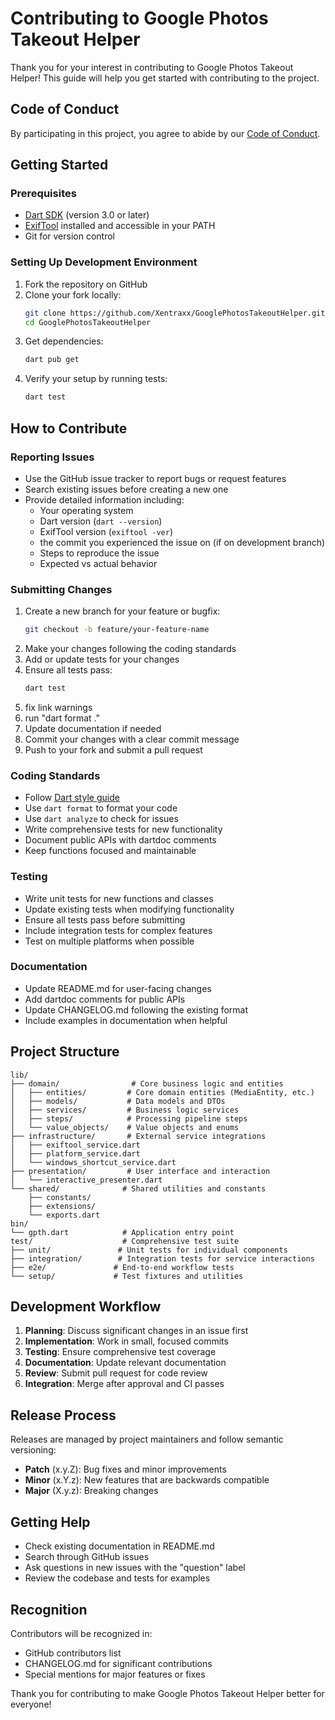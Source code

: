 # Contributing to Google Photos Takeout Helper

Thank you for your interest in contributing to Google Photos Takeout Helper! This guide will help you get started with contributing to the project.

## Code of Conduct

By participating in this project, you agree to abide by our [Code of Conduct](CODE_OF_CONDUCT.md).

## Getting Started

### Prerequisites

- [Dart SDK](https://dart.dev/get-dart) (version 3.0 or later)
- [ExifTool](https://exiftool.org/) installed and accessible in your PATH
- Git for version control

### Setting Up Development Environment

1. Fork the repository on GitHub
2. Clone your fork locally:
   ```bash
   git clone https://github.com/Xentraxx/GooglePhotosTakeoutHelper.git
   cd GooglePhotosTakeoutHelper
   ```
3. Get dependencies:
   ```bash
   dart pub get
   ```
4. Verify your setup by running tests:
   ```bash
   dart test
   ```

## How to Contribute

### Reporting Issues

- Use the GitHub issue tracker to report bugs or request features
- Search existing issues before creating a new one
- Provide detailed information including:
  - Your operating system
  - Dart version (`dart --version`)
  - ExifTool version (`exiftool -ver`)
  - the commit you experienced the issue on (if on development branch)
  - Steps to reproduce the issue
  - Expected vs actual behavior

### Submitting Changes

1. Create a new branch for your feature or bugfix:
   ```bash
   git checkout -b feature/your-feature-name
   ```
2. Make your changes following the coding standards
3. Add or update tests for your changes
4. Ensure all tests pass:
   ```bash
   dart test
   ```
5. fix link warnings
6. run "dart format ."
7. Update documentation if needed
8. Commit your changes with a clear commit message
9. Push to your fork and submit a pull request

### Coding Standards

- Follow [Dart style guide](https://dart.dev/guides/language/effective-dart/style)
- Use `dart format` to format your code
- Use `dart analyze` to check for issues
- Write comprehensive tests for new functionality
- Document public APIs with dartdoc comments
- Keep functions focused and maintainable

### Testing

- Write unit tests for new functions and classes
- Update existing tests when modifying functionality
- Ensure all tests pass before submitting
- Include integration tests for complex features
- Test on multiple platforms when possible

### Documentation

- Update README.md for user-facing changes
- Add dartdoc comments for public APIs
- Update CHANGELOG.md following the existing format
- Include examples in documentation when helpful

## Project Structure

```
lib/
├── domain/                # Core business logic and entities
│   ├── entities/         # Core domain entities (MediaEntity, etc.)
│   ├── models/           # Data models and DTOs
│   ├── services/         # Business logic services
│   ├── steps/            # Processing pipeline steps
│   └── value_objects/    # Value objects and enums
├── infrastructure/       # External service integrations
│   ├── exiftool_service.dart
│   ├── platform_service.dart
│   └── windows_shortcut_service.dart
├── presentation/         # User interface and interaction
│   └── interactive_presenter.dart
└── shared/              # Shared utilities and constants
    ├── constants/
    ├── extensions/
    └── exports.dart
bin/
└── gpth.dart            # Application entry point
test/                    # Comprehensive test suite
├── unit/               # Unit tests for individual components
├── integration/        # Integration tests for service interactions
├── e2e/               # End-to-end workflow tests
└── setup/             # Test fixtures and utilities
```

## Development Workflow

1. **Planning**: Discuss significant changes in an issue first
2. **Implementation**: Work in small, focused commits
3. **Testing**: Ensure comprehensive test coverage
4. **Documentation**: Update relevant documentation
5. **Review**: Submit pull request for code review
6. **Integration**: Merge after approval and CI passes

## Release Process

Releases are managed by project maintainers and follow semantic versioning:
- **Patch** (x.y.Z): Bug fixes and minor improvements
- **Minor** (x.Y.z): New features that are backwards compatible
- **Major** (X.y.z): Breaking changes

## Getting Help

- Check existing documentation in README.md
- Search through GitHub issues
- Ask questions in new issues with the "question" label
- Review the codebase and tests for examples

## Recognition

Contributors will be recognized in:
- GitHub contributors list
- CHANGELOG.md for significant contributions
- Special mentions for major features or fixes

Thank you for contributing to make Google Photos Takeout Helper better for everyone!
